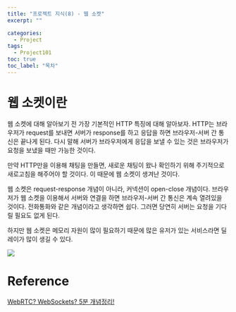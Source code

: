 ```yaml
---
title: "프로젝트 지식(8) - 웹 소켓"
excerpt: ""

categories:
  - Project
tags:
  - Project101
toc: true
toc_label: "목차"
---
```


# 웹 소켓이란

웹 소켓에 대해 알아보기 전 가장 기본적인 HTTP 특징에 대해 알아보자. HTTP는 브라우저가 request를 보내면 서버가 response를 하고 응답을 하면 브라우저-서버 간 통신은 끝나게 된다. 다시 말해 서버가 브라우저에게 응답을 보낼 수 있는 것은 브라우저가 요청을 보냈을 때만 가능한 것이다.

만약 HTTP만을 이용해 채팅을 만들면, 새로운 채팅이 왔나 확인하기 위해 주기적으로 새로고침을 해주어야 할 것이다. 이 때문에 웹 소켓이 생겨난 것이다.

웹 소켓은 request-response 개념이 아니라, 커넥션이 open-close 개념이다. 브라우저가 웹 소켓을 이용해서 서버와 연결을 하면 브라우저-서버 간 통신은 계속 열려있을 것이다. 전화통화와 같은 개념이라고 생각하면 쉽다. 그러면 당연히 서버는 요청을 기다릴 필요도 없게 된다.

하지만 웹 소켓은 메모리 자원이 많이 필요하기 때문에 많은 유저가 있는 서비스라면 딜레이가 많이 생길 수 있다.

<img src="https://drive.google.com/uc?export=view&id=1-qVhmwXQQ_AynFA_YSJZ-v7cyd4TPnKH">

# Reference

<a href="https://www.youtube.com/watch?v=5EhsjtBE7I4">WebRTC? WebSockets? 5분 개념정리!</a>